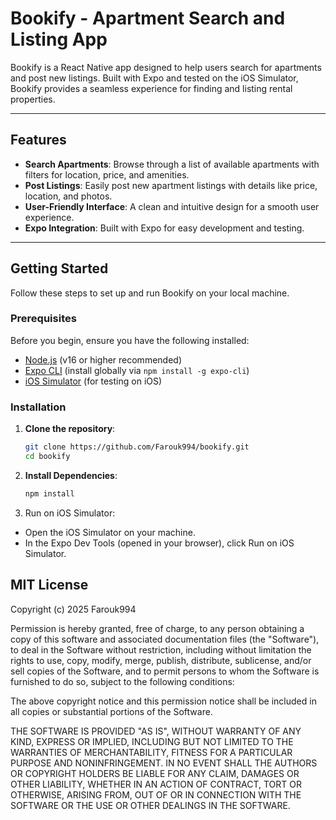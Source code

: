 # Bookify - Apartment Search and Listing App

Bookify is a React Native app designed to help users search for apartments and post new listings. Built with Expo and tested on the iOS Simulator, Bookify provides a seamless experience for finding and listing rental properties.

---

## Features

- **Search Apartments**: Browse through a list of available apartments with filters for location, price, and amenities.
- **Post Listings**: Easily post new apartment listings with details like price, location, and photos.
- **User-Friendly Interface**: A clean and intuitive design for a smooth user experience.
- **Expo Integration**: Built with Expo for easy development and testing.

---

## Getting Started

Follow these steps to set up and run Bookify on your local machine.

### Prerequisites

Before you begin, ensure you have the following installed:

- [Node.js](https://nodejs.org/) (v16 or higher recommended)
- [Expo CLI](https://docs.expo.dev/get-started/installation/) (install globally via `npm install -g expo-cli`)
- [iOS Simulator](https://developer.apple.com/xcode/) (for testing on iOS)

### Installation

1. **Clone the repository**:
   ```bash
   git clone https://github.com/Farouk994/bookify.git
   cd bookify

2. **Install Dependencies**:
   ```bash
   npm install
   
3. Run on iOS Simulator:
- Open the iOS Simulator on your machine.
- In the Expo Dev Tools (opened in your browser), click Run on iOS Simulator.


## MIT License

Copyright (c) 2025 Farouk994

Permission is hereby granted, free of charge, to any person obtaining a copy
of this software and associated documentation files (the "Software"), to deal
in the Software without restriction, including without limitation the rights
to use, copy, modify, merge, publish, distribute, sublicense, and/or sell
copies of the Software, and to permit persons to whom the Software is
furnished to do so, subject to the following conditions:

The above copyright notice and this permission notice shall be included in all
copies or substantial portions of the Software.

THE SOFTWARE IS PROVIDED "AS IS", WITHOUT WARRANTY OF ANY KIND, EXPRESS OR
IMPLIED, INCLUDING BUT NOT LIMITED TO THE WARRANTIES OF MERCHANTABILITY,
FITNESS FOR A PARTICULAR PURPOSE AND NONINFRINGEMENT. IN NO EVENT SHALL THE
AUTHORS OR COPYRIGHT HOLDERS BE LIABLE FOR ANY CLAIM, DAMAGES OR OTHER
LIABILITY, WHETHER IN AN ACTION OF CONTRACT, TORT OR OTHERWISE, ARISING FROM,
OUT OF OR IN CONNECTION WITH THE SOFTWARE OR THE USE OR OTHER DEALINGS IN THE
SOFTWARE.
